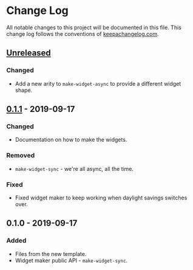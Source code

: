 # Change Log
All notable changes to this project will be documented in this file. This change log follows the conventions of [keepachangelog.com](http://keepachangelog.com/).

## [Unreleased]
### Changed
- Add a new arity to `make-widget-async` to provide a different widget shape.

## [0.1.1] - 2019-09-17
### Changed
- Documentation on how to make the widgets.

### Removed
- `make-widget-sync` - we're all async, all the time.

### Fixed
- Fixed widget maker to keep working when daylight savings switches over.

## 0.1.0 - 2019-09-17
### Added
- Files from the new template.
- Widget maker public API - `make-widget-sync`.

[Unreleased]: https://github.com/your-name/too-hot/compare/0.1.1...HEAD
[0.1.1]: https://github.com/your-name/too-hot/compare/0.1.0...0.1.1
